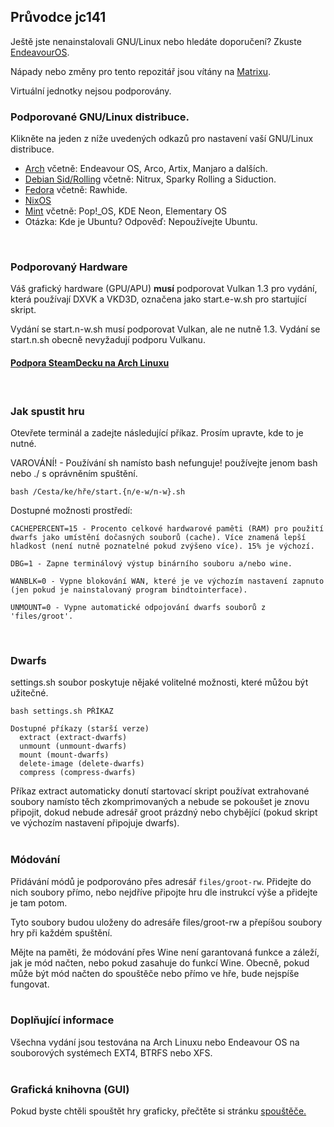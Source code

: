 ## Průvodce jc141

Ještě jste nenainstalovali GNU/Linux nebo hledáte doporučení? Zkuste [EndeavourOS](https://discovery.endeavouros.com/installation/create-install-media-usb-key/2021/03/).

Nápady nebo změny pro tento repozitář jsou vítány na [Matrixu](https://matrix.to/#/%21aRyMmzPUzcUKRXpVtP%3Amatrix.org?via=catgirl.cloud&via=grin.hu&via=matrix.org).

Virtuální jednotky nejsou podporovány.
<br>

### Podporované GNU/Linux distribuce.
Klikněte na jeden z níže uvedených odkazů pro nastavení vaší GNU/Linux distribuce.

*   [Arch](arch.md) včetně: Endeavour OS, Arco, Artix, Manjaro a dalších.
*   [Debian Sid/Rolling](debian.md) včetně: Nitrux, Sparky Rolling a Siduction.
*   [Fedora](fedora.md) včetně: Rawhide.
*   [NixOS](nixos.md)
*   [Mint](mint.md) včetně: Pop!_OS, KDE Neon, Elementary OS
*   Otázka: Kde je Ubuntu? Odpověď: Nepoužívejte Ubuntu.
<br>

### Podporovaný Hardware
Váš grafický hardware (GPU/APU) **musí** podporovat Vulkan 1.3 pro vydání, která používají DXVK a VKD3D, označena jako start.e-w.sh pro startující skript.

Vydání se start.n-w.sh musí podporovat Vulkan, ale ne nutně 1.3. Vydání se start.n.sh obecně nevyžadují podporu Vulkanu.

#### [Podpora SteamDecku na Arch Linuxu](steamdeck/arch.md)
<br>

### Jak spustit hru
Otevřete terminál a zadejte následující příkaz. Prosím upravte, kde to je nutné.

VAROVÁNÍ! - Používání sh namísto bash nefunguje! používejte jenom bash nebo ./ s oprávněním spuštění.

```
bash /Cesta/ke/hře/start.{n/e-w/n-w}.sh
```

Dostupné možnosti prostředí:
```
CACHEPERCENT=15 - Procento celkové hardwarové paměti (RAM) pro použití dwarfs jako umístění dočasných souborů (cache). Více znamená lepší hladkost (není nutně poznatelné pokud zvýšeno více). 15% je výchozí.

DBG=1 - Zapne terminálový výstup binárního souboru a/nebo wine.

WANBLK=0 - Vypne blokování WAN, které je ve výchozím nastavení zapnuto (jen pokud je nainstalovaný program bindtointerface).

UNMOUNT=0 - Vypne automatické odpojování dwarfs souborů z 'files/groot'.
```
<br>

### Dwarfs
settings.sh soubor poskytuje nějaké volitelné možnosti, které můžou být užitečné.

```
bash settings.sh PŘÍKAZ

Dostupné příkazy (starší verze)
  extract (extract-dwarfs)
  unmount (unmount-dwarfs)
  mount (mount-dwarfs)
  delete-image (delete-dwarfs)
  compress (compress-dwarfs)
```
Příkaz extract automaticky donutí startovací skript používat extrahované soubory namísto těch zkomprimovaných a nebude se pokoušet je znovu připojit, dokud nebude adresář groot prázdný nebo chybějící (pokud skript ve výchozím nastavení připojuje dwarfs).
<br><br>

### Módování
Přidávání módů je podporováno přes adresář `files/groot-rw`. Přidejte do nich soubory přímo, nebo nejdříve připojte hru dle instrukcí výše a přidejte je tam potom.

Tyto soubory budou uloženy do adresáře files/groot-rw a přepíšou soubory hry při každém spuštění.

Mějte na paměti, že módování přes Wine není garantovaná funkce a záleží, jak je mód načten, nebo pokud zasahuje do funkcí Wine. Obecně, pokud může být mód načten do spouštěče nebo přímo ve hře, bude nejspíše fungovat.
<br><br>

### Doplňující informace
Všechna vydání jsou testována na Arch Linuxu nebo Endeavour OS na souborových systémech EXT4, BTRFS nebo XFS.
<br><br>

### Grafická knihovna (GUI)
Pokud byste chtěli spouštět hry graficky, přečtěte si stránku [spouštěče.](launchers.md)

